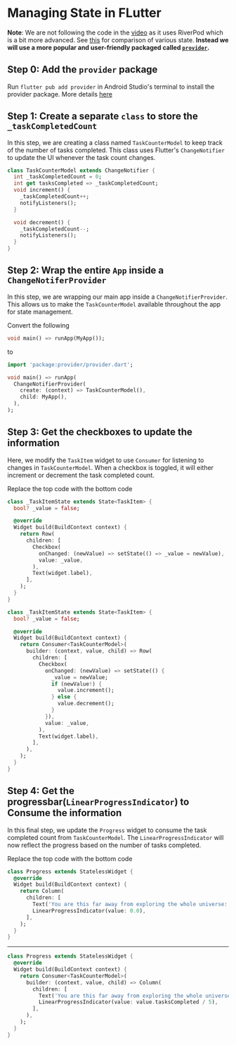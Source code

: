 # Managing State in FLutter

**Note**: We are not following the code in the [video](https://youtu.be/vU9xDLdEZtU) as it uses RiverPod which is a bit more advanced. See [this](https://medium.com/@tahavoncelik/flutter-state-management-approaches-and-comparisons-provider-riverpod-bloc-mobx-redux-f76ec808c7d3#:~:text=Better%20performance%20compared%20to%20Provider,more%20complex%20state%20management%20needs) for comparison of various state. **Instead we will use a more popular and user-friendly packaged called [`provider`](https://pub.dev/packages/provider).**

## Step 0: Add the `provider` package
Run `flutter pub add provider` in Android Studio's terminal to install the provider package. More details [here](https://pub.dev/packages/provider)

## Step 1: Create a separate `class` to store the `_taskCompletedCount`
In this step, we are creating a class named `TaskCounterModel` to keep track of the number of tasks completed. This class uses Flutter's `ChangeNotifier` to update the UI whenever the task count changes.

```dart
class TaskCounterModel extends ChangeNotifier {
  int _taskCompletedCount = 0;
  int get tasksCompleted => _taskCompletedCount;
  void increment() {
    _taskCompletedCount++;
    notifyListeners();
  }

  void decrement() {
    _taskCompletedCount--;
    notifyListeners();
  }
}
```

## Step 2: Wrap the entire `App` inside a `ChangeNotiferProvider`

In this step, we are wrapping our main app inside a `ChangeNotifierProvider`. This allows us to make the `TaskCounterModel` available throughout the app for state management.

Convert the following
```dart
void main() => runApp(MyApp());
```
to
```dart
import 'package:provider/provider.dart';

void main() => runApp(
  ChangeNotifierProvider(
    create: (context) => TaskCounterModel(),
    child: MyApp(),
  ),
);
```
## Step 3: Get the checkboxes to update the information
Here, we modify the `TaskItem` widget to use `Consumer` for listening to changes in `TaskCounterModel`. When a checkbox is toggled, it will either increment or decrement the task completed count.

Replace the top code with the bottom code
```dart
class _TaskItemState extends State<TaskItem> {
  bool? _value = false;

  @override
  Widget build(BuildContext context) {
    return Row(
      children: [
        Checkbox(
          onChanged: (newValue) => setState(() => _value = newValue),
          value: _value,
        ),
        Text(widget.label),
      ],
    );
  }
}
```
```dart
class _TaskItemState extends State<TaskItem> {
  bool? _value = false;

  @override
  Widget build(BuildContext context) {
    return Consumer<TaskCounterModel>(
      builder: (context, value, child) => Row(
        children: [
          Checkbox(
            onChanged: (newValue) => setState(() {
              _value = newValue;
              if (newValue!) {
                value.increment();
              } else {
                value.decrement();
              }
            }),
            value: _value,
          ),
          Text(widget.label),
        ],
      ),
    );
  }
}

```

## Step 4: Get the progressbar(`LinearProgressIndicator`) to Consume the information
In this final step, we update the `Progress` widget to consume the task completed count from `TaskCounterModel`.
The `LinearProgressIndicator` will now reflect the progress based on the number of tasks completed.

Replace the top code with the bottom code

```dart
class Progress extends StatelessWidget {
  @override
  Widget build(BuildContext context) {
    return Column(
      children: [
        Text('You are this far away from exploring the whole universe:'),
        LinearProgressIndicator(value: 0.0),
      ],
    );
  }
}
```
---
```dart
class Progress extends StatelessWidget {
  @override
  Widget build(BuildContext context) {
    return Consumer<TaskCounterModel>(
      builder: (context, value, child) => Column(
        children: [
          Text('You are this far away from exploring the whole universe:'),
          LinearProgressIndicator(value: value.tasksCompleted / 5),
        ],
      ),
    );
  }
}
```
